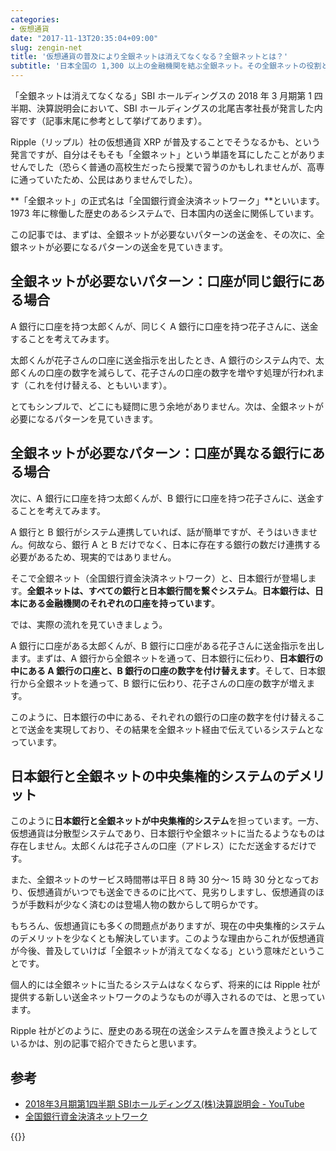 ```yaml
---
categories:
- 仮想通貨
date: "2017-11-13T20:35:04+09:00"
slug: zengin-net
title: '仮想通貨の普及により全銀ネットは消えてなくなる？全銀ネットとは？'
subtitle: '日本全国の 1,300 以上の金融機関を結ぶ全銀ネット。その全銀ネットの役割と、仮想通貨と比べた時のデメリットを見ていきます。'
---
```


「全銀ネットは消えてなくなる」SBI ホールディングスの 2018 年 3 月期第 1 四半期、決算説明会において、SBI ホールディングスの北尾吉孝社長が発言した内容です（記事末尾に参考として挙げてあります）。

Ripple（リップル）社の仮想通貨 XRP が普及することでそうなるかも、という発言ですが、自分はそもそも「全銀ネット」という単語を耳にしたことがありませんでした（恐らく普通の高校生だったら授業で習うのかもしれませんが、高専に通っていたため、公民はありませんでした）。

**「全銀ネット」の正式名は「全国銀行資金決済ネットワーク」**といいます。1973 年に稼働した歴史のあるシステムで、日本国内の送金に関係しています。

この記事では、まずは、全銀ネットが必要ないパターンの送金を、その次に、全銀ネットが必要になるパターンの送金を見ていきます。

## 全銀ネットが必要ないパターン：口座が同じ銀行にある場合

A 銀行に口座を持つ太郎くんが、同じく A 銀行に口座を持つ花子さんに、送金することを考えてみます。

太郎くんが花子さんの口座に送金指示を出したとき、A 銀行のシステム内で、太郎くんの口座の数字を減らして、花子さんの口座の数字を増やす処理が行われます（これを付け替える、ともいいます）。

とてもシンプルで、どこにも疑問に思う余地がありません。次は、全銀ネットが必要になるパターンを見ていきます。

## 全銀ネットが必要なパターン：口座が異なる銀行にある場合

次に、A 銀行に口座を持つ太郎くんが、B 銀行に口座を持つ花子さんに、送金することを考えてみます。

A  銀行と B 銀行がシステム連携していれば、話が簡単ですが、そうはいきません。何故なら、銀行 A と B だけでなく、日本に存在する銀行の数だけ連携する必要があるため、現実的ではありません。

そこで全銀ネット（全国銀行資金決済ネットワーク）と、日本銀行が登場します。**全銀ネットは、すべての銀行と日本銀行間を繋ぐシステム**。**日本銀行は、日本にある金融機関のそれぞれの口座を持っています**。

では、実際の流れを見ていきましょう。

A 銀行に口座がある太郎くんが、B 銀行に口座がある花子さんに送金指示を出します。まずは、A 銀行から全銀ネットを通って、日本銀行に伝わり、**日本銀行の中にある A 銀行の口座と、B 銀行の口座の数字を付け替えます**。そして、日本銀行から全銀ネットを通って、B 銀行に伝わり、花子さんの口座の数字が増えます。

このように、日本銀行の中にある、それぞれの銀行の口座の数字を付け替えることで送金を実現しており、その結果を全銀ネット経由で伝えているシステムとなっています。

## 日本銀行と全銀ネットの中央集権的システムのデメリット

このように**日本銀行と全銀ネットが中央集権的システム**を担っています。一方、仮想通貨は分散型システムであり、日本銀行や全銀ネットに当たるようなものは存在しません。太郎くんは花子さんの口座（アドレス）にただ送金するだけです。

また、全銀ネットのサービス時間帯は平日 8 時 30 分～ 15 時 30 分となっており、仮想通貨がいつでも送金できるのに比べて、見劣りしますし、仮想通貨のほうが手数料が少なく済むのは登場人物の数からして明らかです。

もちろん、仮想通貨にも多くの問題点がありますが、現在の中央集権的システムのデメリットを少なくとも解決しています。このような理由からこれが仮想通貨が今後、普及していけば「全銀ネットが消えてなくなる」という意味だということです。

個人的には全銀ネットに当たるシステムはなくならず、将来的には Ripple 社が提供する新しい送金ネットワークのようなものが導入されるのでは、と思っています。

Ripple 社がどのように、歴史のある現在の送金システムを置き換えようとしているかは、別の記事で紹介できたらと思います。

## 参考

- [2018年3月期第1四半期 SBIホールディングス(株)決算説明会 - YouTube](https://www.youtube.com/watch?v=l5KF8-K0UDE)
- [全国銀行資金決済ネットワーク](https://www.boj.or.jp/announcements/release_2016/data/rel160413b9.pdf)

{{<cryptocurrency>}}